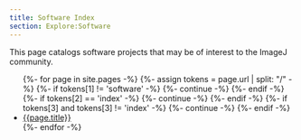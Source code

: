 ```yaml
---
title: Software Index
section: Explore:Software
---
```


This page catalogs software projects that may be of interest to the ImageJ community.

<ul style="height: 23em; display: flex; flex-direction: column; flex-wrap: wrap;">
{%- for page in site.pages -%}
  {%- assign tokens = page.url | split: "/" -%}
  {%- if tokens[1] != 'software' -%} {%- continue -%} {%- endif -%}
  {%- if tokens[2] == 'index' -%} {%- continue -%} {%- endif -%}
  {%- if tokens[3] and tokens[3] != 'index' -%} {%- continue -%} {%- endif -%}
  <li><a href="{{page.url}}">{{page.title}}</a></li>
{%- endfor -%}
</ul>
